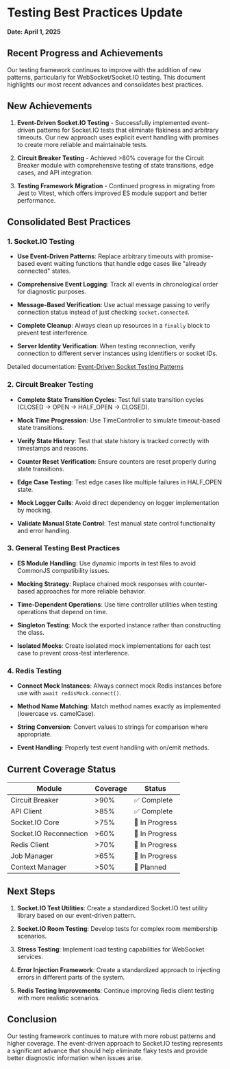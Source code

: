 # Testing Best Practices Update
**Date: April 1, 2025**

## Recent Progress and Achievements

Our testing framework continues to improve with the addition of new patterns, particularly for WebSocket/Socket.IO testing. This document highlights our most recent advances and consolidates best practices.

## New Achievements

1. **Event-Driven Socket.IO Testing** - Successfully implemented event-driven patterns for Socket.IO tests that eliminate flakiness and arbitrary timeouts. Our new approach uses explicit event handling with promises to create more reliable and maintainable tests.

2. **Circuit Breaker Testing** - Achieved >80% coverage for the Circuit Breaker module with comprehensive testing of state transitions, edge cases, and API integration.

3. **Testing Framework Migration** - Continued progress in migrating from Jest to Vitest, which offers improved ES module support and better performance.

## Consolidated Best Practices

### 1. Socket.IO Testing

- **Use Event-Driven Patterns**: Replace arbitrary timeouts with promise-based event waiting functions that handle edge cases like "already connected" states.
  
- **Comprehensive Event Logging**: Track all events in chronological order for diagnostic purposes.
  
- **Message-Based Verification**: Use actual message passing to verify connection status instead of just checking `socket.connected`.
  
- **Complete Cleanup**: Always clean up resources in a `finally` block to prevent test interference.
  
- **Server Identity Verification**: When testing reconnection, verify connection to different server instances using identifiers or socket IDs.

Detailed documentation: [Event-Driven Socket Testing Patterns](../patterns/EVENT_DRIVEN_SOCKET_TESTING_2025-04-01.md)

### 2. Circuit Breaker Testing

- **Complete State Transition Cycles**: Test full state transition cycles (CLOSED → OPEN → HALF_OPEN → CLOSED).
  
- **Mock Time Progression**: Use TimeController to simulate timeout-based state transitions.
  
- **Verify State History**: Test that state history is tracked correctly with timestamps and reasons.
  
- **Counter Reset Verification**: Ensure counters are reset properly during state transitions.
  
- **Edge Case Testing**: Test edge cases like multiple failures in HALF_OPEN state.
  
- **Mock Logger Calls**: Avoid direct dependency on logger implementation by mocking.
  
- **Validate Manual State Control**: Test manual state control functionality and error handling.

### 3. General Testing Best Practices

- **ES Module Handling**: Use dynamic imports in test files to avoid CommonJS compatibility issues.
  
- **Mocking Strategy**: Replace chained mock responses with counter-based approaches for more reliable behavior.
  
- **Time-Dependent Operations**: Use time controller utilities when testing operations that depend on time.
  
- **Singleton Testing**: Mock the exported instance rather than constructing the class.
  
- **Isolated Mocks**: Create isolated mock implementations for each test case to prevent cross-test interference.

### 4. Redis Testing

- **Connect Mock Instances**: Always connect mock Redis instances before use with `await redisMock.connect()`.
  
- **Method Name Matching**: Match method names exactly as implemented (lowercase vs. camelCase).
  
- **String Conversion**: Convert values to strings for comparison where appropriate.
  
- **Event Handling**: Properly test event handling with on/emit methods.

## Current Coverage Status

| Module | Coverage | Status |
|--------|----------|--------|
| Circuit Breaker | >90% | ✅ Complete |
| API Client | >85% | ✅ Complete |
| Socket.IO Core | >75% | 🔄 In Progress |
| Socket.IO Reconnection | >60% | 🔄 In Progress |
| Redis Client | >70% | 🔄 In Progress |
| Job Manager | >65% | 🔄 In Progress |
| Context Manager | >50% | 📝 Planned |

## Next Steps

1. **Socket.IO Test Utilities**: Create a standardized Socket.IO test utility library based on our event-driven pattern.

2. **Socket.IO Room Testing**: Develop tests for complex room membership scenarios.

3. **Stress Testing**: Implement load testing capabilities for WebSocket services.

4. **Error Injection Framework**: Create a standardized approach to injecting errors in different parts of the system.

5. **Redis Testing Improvements**: Continue improving Redis client testing with more realistic scenarios.

## Conclusion

Our testing framework continues to mature with more robust patterns and higher coverage. The event-driven approach to Socket.IO testing represents a significant advance that should help eliminate flaky tests and provide better diagnostic information when issues arise.